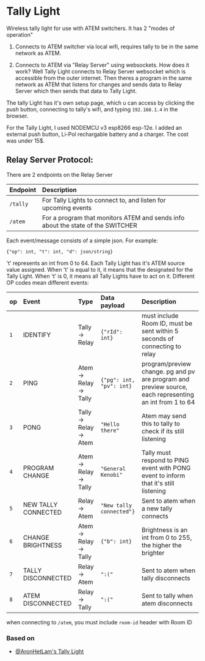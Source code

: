 
# Tally Light

Wireless tally light for use with ATEM switchers. 
It has 2 "modes of operation"

1) Connects to ATEM switcher via local wifi, requires tally to be in the same network as ATEM.

2) Connects to ATEM via "Relay Server" using websockets.
How does it work? Well Tally Light connects to Relay Server websocket which is accessible from the outer internet. Then theres a program in the same network as ATEM that listens for changes and sends data to Relay Server which then sends that data to Tally Light.


The tally Light has it's own setup page, which u can access by clicking the push button, connecting to tally's wifi, and typing `192.168.1.4` in the browser.

For the Tally Light, I used NODEMCU v3 esp8266 esp-12e. I added an external push button, Li-Pol rechargable battery and a charger. The cost was under 15$.






## Relay Server Protocol:
There are 2 endpoints on the Relay Server


| Endpoint  | Description                                                                     |
| :-------- | :------------------------------------------------------------------------------ |
| `/tally`  | For Tally Lights to connect to, and listen for upcoming events                  |
| `/atem`   | For a program that monitors ATEM and sends info about the state of the SWITCHER |


Each event/message consists of a simple json. For example:
```
{"op": int, "t": int, "d": json/string}
```
't' represents an int from 0 to 64. Each Tally Light has it's ATEM source value assigned. When 't' is equal to it, 
it means that the designated for the Tally Light. When 't' is 0, it means all Tally Lights have to act on it.
Different OP codes mean different events:


| op  | Event               | Type                          | Data payload              | Description                                                                                             |
|:----|:--------------------|:------------------------------|:--------------------------|:--------------------------------------------------------------------------------------------------------|
| `1` | IDENTIFY            | Tally -> Relay                | `{"rId": int}`            | must include Room ID, must be sent within 5 seconds of connecting to relay                              |
| `2` | PING                | Atem -> Relay -> Tally        | `{"pg": int, "pv": int}`  | program/preview change. pg and pv are program and preview source, each representing an int from 1 to 64 
| `3` | PONG                | Tally -> Relay -> Atem        | `"Hello there"`           | Atem may send this to tally to check if its still listening                                             |
| `4` | PROGRAM CHANGE      | Atem -> Relay -> Tally        | `"General Kenobi"`        | Tally must respond to PING event with PONG event to inform that it's still listening                    |
| `5` | NEW TALLY CONNECTED | Relay -> Atem                 | `"New tally connected"}`  | Sent to atem when a new tally connects                                                                  |
| `6` | CHANGE BRIGHTNESS   | Atem -> Relay -> Tally        | `{"b": int}`              | Brightness is an int from 0 to 255, the higher the brighter                                             |
| `7` | TALLY DISCONNECTED  | Relay -> Atem        | `":("`                    | Sent to atem when tally disconnects                                                                     |
| `8` | ATEM DISCONNECTED   | Relay -> Tally        | `":("`                    | Sent to tally when atem disconnects                                                                     |


when connecting to `/atem`, you must include `room-id` header with Room ID 

### Based on

- [@AronHetLam's Tally Light](https://github.com/AronHetLam/ATEM_tally_light_with_ESP8266)

